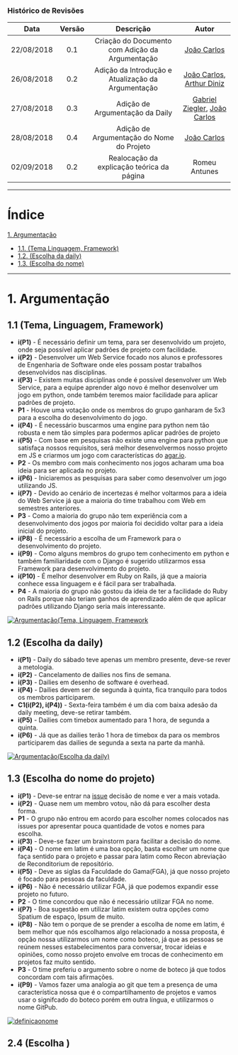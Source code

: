 [(Cavalcante, A. C. A., 2014)]: http://bdm.unb.br/bitstream/10483/9267/1/2014_AndreCruzAlvesCavalcante.pdf
[Arthur Diniz]: https://github.com/arthurbdiniz
[João Carlos]: https://github.com/joao4018
[Gabriel Ziegler]: https://github.com/gabrielziegler3

### Histórico de Revisões

| Data       | Versão | Descrição            |         Autor             |
|:----------:|:------:|:--------------------:|:-------------------------:|
| 22/08/2018 | 0.1 | Criação do Documento com Adição da Argumentação  | [João Carlos] |
| 26/08/2018 | 0.2 | Adição da Introdução e Atualização da Argumentação  |[João Carlos], [Arthur Diniz] |
| 27/08/2018 | 0.3 | Adição de Argumentação da Daily |[Gabriel Ziegler], [João Carlos] |
| 28/08/2018 | 0.4 | Adição de Argumentação do Nome do Projeto | [João Carlos] |
| 02/09/2018 | 0.2 | Realocação da explicação teórica da página  | Romeu Antunes |

---


# Índice

[1. Argumentação](#1-argumentação)
- [1.1. (Tema,Linguagem, Framework)](#11-escolha-da-daily)
- [1.2. (Escolha da daily)](#12-escolha-da-daily)
- [1.3. (Escolha do nome)](#13-escolha-do-nome-do-projeto)

---


# 1. Argumentação

## 1.1 (Tema, Linguagem, Framework)

- **i(P1)** -  É necessário definir um tema, para ser desenvolvido um projeto, onde seja possível aplicar padrões de projeto com facilidade.
- **i(P2)** -  Desenvolver um Web Service focado nos alunos e professores de Engenharia de Software onde eles possam postar trabalhos desenvolvidos nas disciplinas.
- **i(P3)** -  Existem muitas disciplinas onde é possível desenvolver um Web Service, para a equipe aprender algo novo é melhor desenvolver um jogo em python, onde também teremos maior facilidade para aplicar padrões de projeto.
- **P1** - Houve uma votação onde os membros do grupo ganharam de 5x3 para a escolha do desenvolvimento do jogo.
- **i(P4)** -  É necessário buscarmos uma engine para python nem tão robusta e nem tão simples para podermos aplicar padrões de projeto
- **i(P5)** -  Com base em pesquisas não existe uma engine para python que satisfaça nossos requisitos, será melhor desenvolvermos nosso projeto em JS e criarmos um jogo com características do [agar.io](http://agar.io/).
- **P2** -  Os membro com mais conhecimento nos jogos acharam uma boa ideia para ser aplicada no projeto.
- **i(P6)** -  Iniciaremos as pesquisas para saber como desenvolver um jogo utilizando JS.
- **i(P7)** -  Devido ao cenário de incertezas é melhor voltarmos para a ideia do Web Service já que a maioria do time trabalhou com Web em semestres anteriores.
- **P3** -  Como a maioria do grupo não tem experiência com a desenvolvimento dos jogos por maioria foi decidido voltar para a ideia inicial do projeto.
- **i(P8)** -  É necessário a escolha de um Framework para o desenvolvimento do projeto.
- **i(P9)** -  Como alguns membros do grupo tem conhecimento em python e também familiaridade com o Django é sugerido utilizarmos essa Framework para desenvolvimento do projeto.
- **i(P10)** -  É melhor desenvolver em Ruby on Rails, já que a maioria conhece essa linguagem e é fácil para ser trabalhada.
- **P4** -  A maioria do grupo não gostou da ideia de ter a facilidade do Ruby on Rails porque não teriam ganhos de aprendizado além de que aplicar padrões utilizando Django seria mais interessante.

[![Argumentação(Tema, Linguagem, Framework](https://user-images.githubusercontent.com/29952415/44628192-9ee2c500-a911-11e8-8370-14dbdaf29196.jpg)](https://user-images.githubusercontent.com/29952415/44628192-9ee2c500-a911-11e8-8370-14dbdaf29196.jpg)

## 1.2 (Escolha da daily)

- **i(P1)** - Daily do sábado teve apenas um membro presente, deve-se rever a metologia.
- **i(P2)** - Cancelamento de dailies nos fins de semana.
- **i(P3)** - Dailies em desenho de software é overhead.
- **i(P4)** - Dailies devem ser de segunda à quinta, fica tranquilo para todos os membros participarem.
- **C1(i(P2), i(P4))** - Sexta-feira também é um dia com baixa adesão da daily meeting, deve-se retirar também.
- **i(P5)** - Dailies com timebox aumentado para 1 hora, de segunda a quinta.
- **i(P6)** - Já que as dailies terão 1 hora de timebox da para os membros participarem das dailies de segunda a sexta na parte da manhã.

[![Argumentação(Escolha da daily)](https://user-images.githubusercontent.com/18370133/44695572-33504300-aa4a-11e8-84bb-a3c6e55cb11a.jpg)](https://user-images.githubusercontent.com/18370133/44695572-33504300-aa4a-11e8-84bb-a3c6e55cb11a.jpg)

## 1.3 (Escolha do nome do projeto)

- **i(P1)** - Deve-se entrar na [issue](../issues/23) decisão de nome e ver a mais votada.
- **i(P2)** - Quase nem um membro votou, não dá para escolher desta forma.
- **P1** -  O grupo não entrou em acordo para escolher nomes colocados nas issues por apresentar pouca quantidade de votos e nomes para escolha.
- **i(P3)** - Deve-se fazer um brainstorm para facilitar a decisão do nome.
- **i(P4)** - O nome em latim é uma boa opção, basta escolher um nome que faça sentido para o projeto e passar para latim como Recon abreviação de Reconditorium de repositório.
- **i(P5)** - Deve as siglas da Faculdade do Gama(FGA), já que nosso projeto é focado para pessoas da faculdade.
- **i(P6)** - Não é necessário utilizar FGA, já que podemos expandir esse projeto no futuro.
- **P2** - O time concordou que não é necessário utilizar FGA no nome.
- **i(P7)** - Boa sugestão em utilizar latim existem outra opções como Spatium de espaço, Ipsum de muito.
- **i(P8)** - Não tem o porque de se prender a escolha de nome em latim, é bem melhor que nós escolhamos algo relacionado a nossa proposta, é opção nossa utilizarmos um nome como boteco, já que as pessoas se reúnem nesses estabelecimentos para conversar, trocar ideias e opiniões, como nosso projeto envolve em trocas de conhecimento em projetos faz muito sentido.
- **P3** - O time preferiu o argumento sobre o nome de boteco já que todos concordam com tais afirmações.
- **i(P9)** - Vamos fazer uma analogia ao git que tem a presença de uma característica nossa que é o compartilhamento de projetos e vamos usar o signifcado do boteco porém em outra língua, e utilizarmos o nome GitPub.

[![definicaonome](https://user-images.githubusercontent.com/29952415/44757591-4de7f200-ab06-11e8-9f92-4352293bf9a1.jpg)](https://user-images.githubusercontent.com/29952415/44757591-4de7f200-ab06-11e8-9f92-4352293bf9a1.jpg)

## 2.4 (Escolha )
